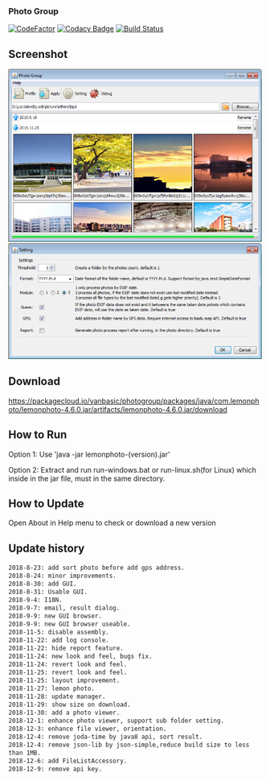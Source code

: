 ### Photo Group
[![CodeFactor](https://www.codefactor.io/repository/github/yanbasic126/photogroup/badge)](https://www.codefactor.io/repository/github/yanbasic126/photogroup)
[![Codacy Badge](https://api.codacy.com/project/badge/Grade/1cbfcb65ffc24df9a77ee2ed6b1f6045)](https://app.codacy.com/app/yanbasic/photogroup?utm_source=github.com&utm_medium=referral&utm_content=yanbasic126/photogroup&utm_campaign=Badge_Grade_Settings)
[![Build Status](https://travis-ci.org/yanbasic126/photogroup.svg?branch=master)](https://travis-ci.org/yanbasic126/photogroup)

## Screenshot
![](https://raw.githubusercontent.com/yanbasic126/photogroup/master/resources/app1.png)
![](https://raw.githubusercontent.com/yanbasic126/photogroup/master/resources/app2.png)


## Download
<https://packagecloud.io/yanbasic/photogroup/packages/java/com.lemonphoto/lemonphoto-4.6.0.jar/artifacts/lemonphoto-4.6.0.jar/download>

## How to Run
Option 1: Use 'java -jar lemonphoto-(version).jar'

Option 2: Extract and run run-windows.bat or run-linux.sh(for Linux) which inside in the jar file, must in the same directory.

## How to Update
Open About in Help menu to check or download a new version

## Update history
    2018-8-23: add sort photo before add gps address.
    2018-8-24: minor improvements.
    2018-8-30: add GUI.
    2018-8-31: Usable GUI.
    2018-9-4: I18N.
    2018-9-7: email, result dialog.
    2018-9-9: new GUI browser.
    2018-9-9: new GUI browser useable.
    2018-11-5: disable assembly.
    2018-11-22: add log console.
    2018-11-22: hide report feature.
    2018-11-24: new look and feel, bugs fix.
    2018-11-24: revert look and feel.
    2018-11-25: revert look and feel.
    2018-11-25: layout improvement.
    2018-11-27: lemon photo.
    2018-11-28: update manager.
    2018-11-29: show size on download.
    2018-11-30: add a photo viewer.
    2018-12-1: enhance photo viewer, support sub folder setting.
    2018-12-3: enhance file viewer, orientation.
    2018-12-4: remove joda-time by java8 api, sort result.
    2018-12-4: remove json-lib by json-simple,reduce build size to less than 1MB.
    2018-12-6: add FileListAccessory.
    2018-12-9: remove api key.
